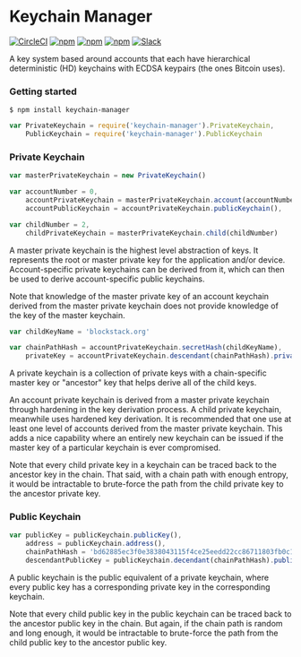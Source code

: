 # Keychain Manager

[![CircleCI](https://img.shields.io/circleci/project/blockstack/keychain-manager-js.svg)](https://circleci.com/gh/blockstack/keychain-manager-js)
[![npm](https://img.shields.io/npm/l/keychain-manager.svg)](https://www.npmjs.com/package/keychain-manager)
[![npm](https://img.shields.io/npm/v/keychain-manager.svg)](https://www.npmjs.com/package/keychain-manager)
[![npm](https://img.shields.io/npm/dm/keychain-manager.svg)](https://www.npmjs.com/package/keychain-manager)
[![Slack](http://slack.blockstack.org/badge.svg)](http://slack.blockstack.org/)

A key system based around accounts that each have hierarchical deterministic (HD) keychains with ECDSA keypairs (the ones Bitcoin uses).

### Getting started

```
$ npm install keychain-manager
```

```js
var PrivateKeychain = require('keychain-manager').PrivateKeychain,
    PublicKeychain = require('keychain-manager').PublicKeychain
```

### Private Keychain

```js
var masterPrivateKeychain = new PrivateKeychain()

var accountNumber = 0,
    accountPrivateKeychain = masterPrivateKeychain.account(accountNumber),
    accountPublicKeychain = accountPrivateKeychain.publicKeychain(),

var childNumber = 2,
    childPrivateKeychain = masterPrivateKeychain.child(childNumber)
```

A master private keychain is the highest level abstraction of keys. It represents the root or master private key for the application and/or device. Account-specific private keychains can be derived from it, which can then be used to derive account-specific public keychains.

Note that knowledge of the master private key of an account keychain derived from the master private keychain does not provide knowledge of the key of the master keychain.

```js
var childKeyName = 'blockstack.org'

var chainPathHash = accountPrivateKeychain.secretHash(childKeyName),
    privateKey = accountPrivateKeychain.descendant(chainPathHash).privateKey()
```

A private keychain is a collection of private keys with a chain-specific master key or "ancestor" key that helps derive all of the child keys.

An account private keychain is derived from a master private keychain through hardening in the key derivation process. A child private keychain, meanwhile uses hardened key derivation. It is recommended that one use at least one level of accounts derived from the master private keychain. This adds a nice capability where an entirely new keychain can be issued if the master key of a particular keychain is ever compromised.

Note that every child private key in a keychain can be traced back to the ancestor key in the chain. That said, with a chain path with enough entropy, it would be intractable to brute-force the path from the child private key to the ancestor private key.

### Public Keychain

```js
var publicKey = publicKeychain.publicKey(),
    address = publicKeychain.address(),
    chainPathHash = 'bd62885ec3f0e3838043115f4ce25eedd22cc86711803fb0c19601eeef185e39',
    descendantPublicKey = publicKeychain.decendant(chainPathHash).publicKey()
```

A public keychain is the public equivalent of a private keychain, where every public key has a corresponding private key in the corresponding keychain.

Note that every child public key in the public keychain can be traced back to the ancestor public key in the chain. But again, if the chain path is random and long enough, it would be intractable to brute-force the path from the child public key to the ancestor public key.
